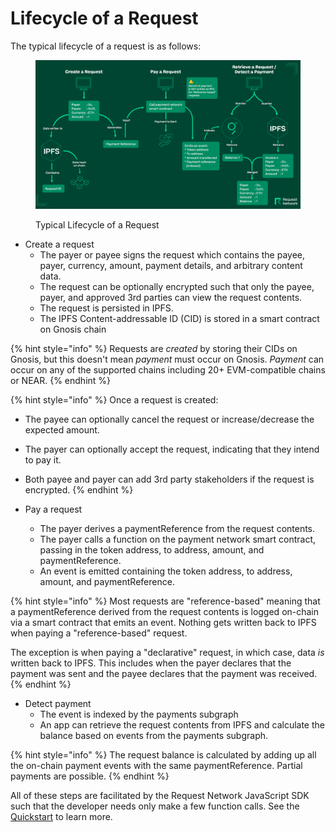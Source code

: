 # Lifecycle of a Request

The typical lifecycle of a request is as follows:

<div data-full-width="true">

<figure><img src=".gitbook/assets/Lifecycle of a Request.jpg" alt=""><figcaption><p>Typical Lifecycle of a Request</p></figcaption></figure>

</div>

* Create a request
  * The payer or payee signs the request which contains the payee, payer, currency, amount, payment details, and arbitrary content data.
  * The request can be optionally encrypted such that only the payee, payer, and approved 3rd parties can view the request contents.
  * The request is persisted in IPFS.&#x20;
  * The IPFS Content-addressable ID (CID) is stored in a smart contract on Gnosis chain

{% hint style="info" %}
Requests are _created_ by storing their CIDs on Gnosis, but this doesn't mean _payment_ must occur on Gnosis. _Payment_ can occur on any of the supported chains including 20+ EVM-compatible chains or NEAR.
{% endhint %}

{% hint style="info" %}
Once a request is created:&#x20;

* The payee can optionally cancel the request or increase/decrease the expected amount.
* The payer can optionally accept the request, indicating that they intend to pay it.
* Both payee and payer can add 3rd party stakeholders if the request is encrypted.
{% endhint %}

* Pay a request
  * The payer derives a paymentReference from the request contents.
  * The payer calls a function on the payment network smart contract, passing in the token address, to address, amount, and paymentReference.
  * An event is emitted containing the token address, to address, amount, and paymentReference.

{% hint style="info" %}
Most requests are "reference-based" meaning that a paymentReference derived from the request contents is logged on-chain via a smart contract that emits an event. Nothing gets written back to IPFS when paying a "reference-based" request.&#x20;

The exception is when paying a "declarative" request, in which case, data _is_ written back to IPFS. This includes when the payer declares that the payment was sent and the payee declares that the payment was received.
{% endhint %}

* Detect payment
  * The event is indexed by the payments subgraph
  * An app can retrieve the request contents from IPFS and calculate the balance based on events from the payments subgraph.

{% hint style="info" %}
The request balance is calculated by adding up all the on-chain payment events with the same paymentReference. Partial payments are possible.
{% endhint %}

All of these steps are facilitated by the Request Network JavaScript SDK such that the developer needs only make a few function calls. See the [Quickstart](get-started/quickstart-browser.md) to learn more.
